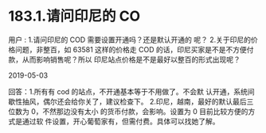 # 183.1.请问印尼的 CO

用户 : 1.请问印尼的 COD 需要设置开通吗？还是默认开通的 呢？ 2.关于印尼的价格问题，非整百，如 63581 这样的价格走 COD 的话，印尼买家是不是不方便付款，从而影响销售呢？所以 印尼站点价格是不是最好以整百的形式出现呢？

2019-05-03

回答：1.所有有 cod 的站点，不开通基本等于不用做了。不会默 认开通，系统间歇性抽风，偶尔还会给你关了，建议检查下。 2.印尼，越南，最好的默认最后三位数为 0，不然那边没有太小 的货币付款，会影响。设置为 0 目前比较方便的方式是通过软 件设置，开心葡萄家有，但需付费。具体可以找她了解。